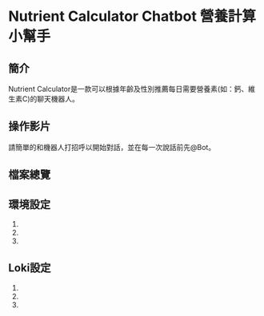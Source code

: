 # Nutrient Calculator Chatbot 營養計算小幫手
## 簡介
Nutrient Calculator是一款可以根據年齡及性別推薦每日需要營養素(如：鈣、維生素C)的聊天機器人。
## 操作影片
請簡單的和機器人打招呼以開始對話，並在每一次說話前先@Bot。
## 檔案總覽
## 環境設定
1. 
2. 
3. 
## Loki設定
1. 
2. 
3. 



